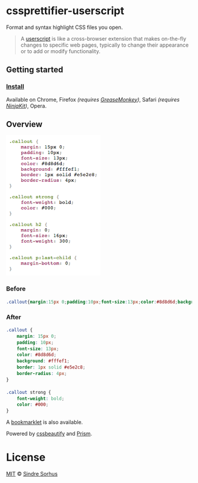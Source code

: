 # cssprettifier-userscript

Format and syntax highlight CSS files you open.

> A [userscript](http://wiki.greasespot.net/User_script) is like a cross-browser extension that makes on-the-fly changes to specific web pages, typically to change their appearance or to add or modify functionality.


## Getting started

### [Install](http://userscripts.org/scripts/show/162004)

Available on Chrome, Firefox *(requires [GreaseMonkey](https://addons.mozilla.org/en-US/firefox/addon/greasemonkey/))*, Safari *(requires [NinjaKit](http://os0x.hatenablog.com/entry/20100612/1276330696))*, Opera.


## Overview

![screenshot](screenshot.png)

### Before

```css
.callout{margin:15px 0;padding:10px;font-size:13px;color:#8d8d6d;background:#fffef1;border:1px solid #e5e2c8;border-radius:4px;}.callout strong{font-weight:bold;color:#000;}
```

### After

```css
.callout {
	margin: 15px 0;
	padding: 10px;
	font-size: 13px;
	color: #8d8d6d;
	background: #fffef1;
	border: 1px solid #e5e2c8;
	border-radius: 4px;
}

.callout strong {
	font-weight: bold;
	color: #000;
}
```

A [bookmarklet](https://github.com/addyosmani/cssprettifier-bookmarklet) is also available.

Powered by [cssbeautify](https://github.com/senchalabs/cssbeautify) and [Prism](http://prismjs.com).


# License

[MIT](http://opensource.org/licenses/MIT) © [Sindre Sorhus](http://sindresorhus.com)
